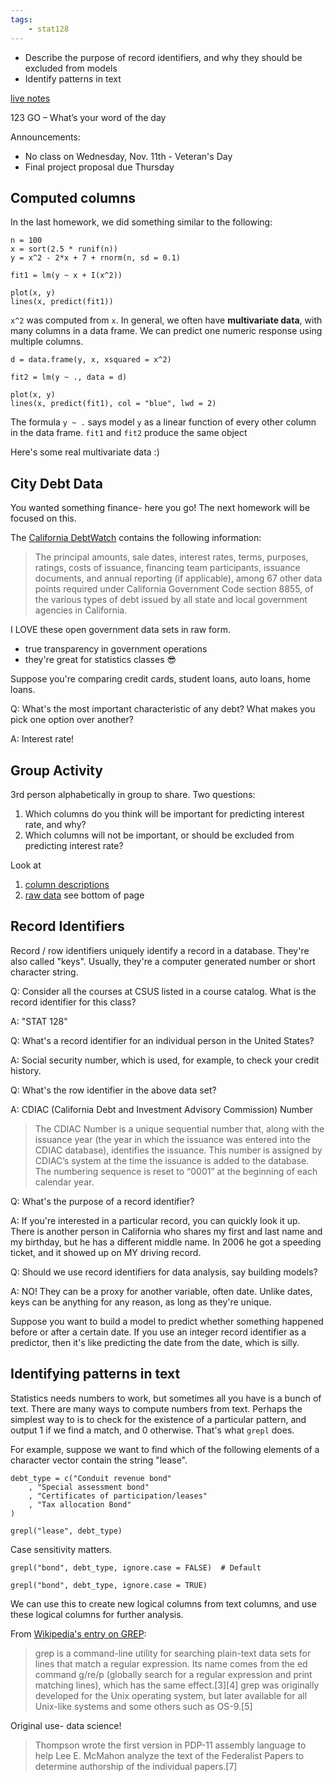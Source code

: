 ```yaml
---
tags:
    - stat128
---
```


- Describe the purpose of record identifiers, and why they should be excluded from models
- Identify patterns in text

[live notes](https://github.com/clarkfitzg/stat128/blob/master/2020-11-09.Rmd)

123 GO – What’s your word of the day

Announcements:

- No class on Wednesday, Nov. 11th - Veteran's Day
- Final project proposal due Thursday


## Computed columns

In the last homework, we did something similar to the following:

```{r}
n = 100
x = sort(2.5 * runif(n))
y = x^2 - 2*x + 7 + rnorm(n, sd = 0.1)

fit1 = lm(y ~ x + I(x^2))

plot(x, y)
lines(x, predict(fit1))
```

`x^2` was computed from `x`.
In general, we often have __multivariate data__, with many columns in a data frame.
We can predict one numeric response using multiple columns.

```{r}
d = data.frame(y, x, xsquared = x^2)

fit2 = lm(y ~ ., data = d)

plot(x, y)
lines(x, predict(fit1), col = "blue", lwd = 2)
```

The formula `y ~ .` says model `y` as a linear function of every other column in the data frame.
`fit1` and `fit2` produce the same object

Here's some real multivariate data :)


## City Debt Data

You wanted something finance- here you go!
The next homework will be focused on this.

The [California DebtWatch](https://data.debtwatch.treasurer.ca.gov/Raw-Data/CDA-ALL-Raw/x7jp-pweb) contains the following information:

> The principal amounts, sale dates, interest rates, terms, purposes, ratings, costs of issuance, financing team participants, issuance documents, and annual reporting (if applicable), among 67 other data points required under California Government Code section 8855, of the various types of debt issued by all state and local government agencies in California.

I LOVE these open government data sets in raw form.

- true transparency in government operations
- they're great for statistics classes 😎

Suppose you're comparing credit cards, student loans, auto loans, home loans.

Q: What's the most important characteristic of any debt?
What makes you pick one option over another?

A: Interest rate!


## Group Activity

3rd person alphabetically in group to share.
Two questions:

1. Which columns do you think will be important for predicting interest rate, and why?
2. Which columns will not be important, or should be excluded from predicting interest rate?

Look at

1. [column descriptions](https://www.treasurer.ca.gov/cdiac/debtdata/database_text.asp)
2. [raw data](https://data.debtwatch.treasurer.ca.gov/Raw-Data/CDA-ALL-Raw/x7jp-pweb) see bottom of page


## Record Identifiers

Record / row identifiers uniquely identify a record in a database.
They're also called "keys".
Usually, they're a computer generated number or short character string.

Q: Consider all the courses at CSUS listed in a course catalog.
What is the record identifier for this class?

A: "STAT 128" 


Q: What's a record identifier for an individual person in the United States?

A: Social security number, which is used, for example, to check your credit history.


Q: What's the row identifier in the above data set?

A: CDIAC (California Debt and Investment Advisory Commission) Number

> The CDIAC Number is a unique sequential number that, along with the issuance year (the year in which the issuance was entered into the CDIAC database), identifies the issuance. This number is assigned by CDIAC’s system at the time the issuance is added to the database. The numbering sequence is reset to “0001” at the beginning of each calendar year.


Q: What's the purpose of a record identifier?

A: If you're interested in a particular record, you can quickly look it up.
There is another person in California who shares my first and last name and my birthday, but he has a different middle name.
In 2006 he got a speeding ticket, and it showed up on MY driving record.


Q: Should we use record identifiers for data analysis, say building models?

A: NO!
They can be a proxy for another variable, often date.
Unlike dates, keys can be anything for any reason, as long as they're unique.

Suppose you want to build a model to predict whether something happened before or after a certain date.
If you use an integer record identifier as a predictor, then it's like predicting the date from the date, which is silly.


## Identifying patterns in text

Statistics needs numbers to work, but sometimes all you have is a bunch of text.
There are many ways to compute numbers from text.
Perhaps the simplest way to is to check for the existence of a particular pattern, and output 1 if we find a match, and 0 otherwise.
That's what `grepl` does.

For example, suppose we want to find which of the following elements of a character vector contain the string "lease".

```{r}
debt_type = c("Conduit revenue bond"
    , "Special assessment bond"
    , "Certificates of participation/leases"
    , "Tax allocation Bond"
)

grepl("lease", debt_type)
```

Case sensitivity matters.

```{r}
grepl("bond", debt_type, ignore.case = FALSE)  # Default

grepl("bond", debt_type, ignore.case = TRUE)
```

We can use this to create new logical columns from text columns, and use these logical columns for further analysis.


From [Wikipedia's entry on GREP](https://en.wikipedia.org/wiki/Grep):

> grep is a command-line utility for searching plain-text data sets for lines that match a regular expression. Its name comes from the ed command g/re/p (globally search for a regular expression and print matching lines), which has the same effect.[3][4] grep was originally developed for the Unix operating system, but later available for all Unix-like systems and some others such as OS-9.[5]

Original use- data science!

> Thompson wrote the first version in PDP-11 assembly language to help Lee E. McMahon analyze the text of the Federalist Papers to determine authorship of the individual papers.[7]
